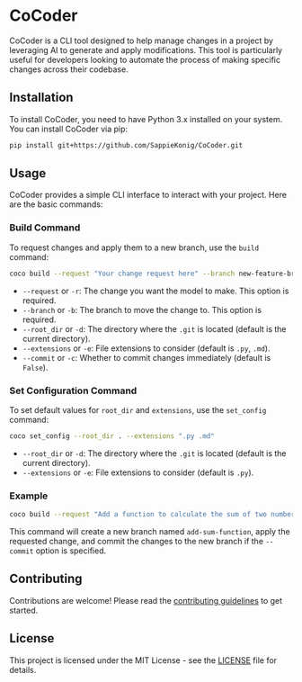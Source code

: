 # CoCoder

CoCoder is a CLI tool designed to help manage changes in a project by leveraging AI to generate and apply modifications. This tool is particularly useful for developers looking to automate the process of making specific changes across their codebase.

## Installation

To install CoCoder, you need to have Python 3.x installed on your system. You can install CoCoder via pip:

```bash
pip install git+https://github.com/SappieKonig/CoCoder.git
```

## Usage

CoCoder provides a simple CLI interface to interact with your project. Here are the basic commands:

### Build Command

To request changes and apply them to a new branch, use the `build` command:

```bash
coco build --request "Your change request here" --branch new-feature-branch
```

- `--request` or `-r`: The change you want the model to make. This option is required.
- `--branch` or `-b`: The branch to move the change to. This option is required.
- `--root_dir` or `-d`: The directory where the `.git` is located (default is the current directory).
- `--extensions` or `-e`: File extensions to consider (default is `.py`, `.md`).
- `--commit` or `-c`: Whether to commit changes immediately (default is `False`).

### Set Configuration Command

To set default values for `root_dir` and `extensions`, use the `set_config` command:

```bash
coco set_config --root_dir . --extensions ".py .md"
```

- `--root_dir` or `-d`: The directory where the `.git` is located (default is the current directory).
- `--extensions` or `-e`: File extensions to consider (default is `.py`).

### Example

```bash
coco build --request "Add a function to calculate the sum of two numbers" --branch add-sum-function
```

This command will create a new branch named `add-sum-function`, apply the requested change, and commit the changes to the new branch if the `--commit` option is specified.

## Contributing

Contributions are welcome! Please read the [contributing guidelines](CONTRIBUTING.md) to get started.

## License

This project is licensed under the MIT License - see the [LICENSE](LICENSE) file for details.

